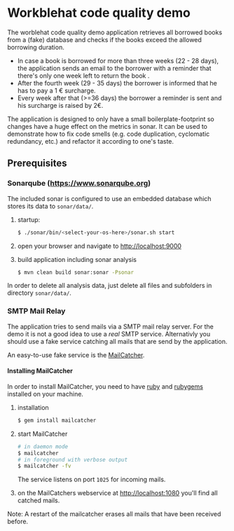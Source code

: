 # Workblehat code quality demo

The worblehat code quality demo application retrieves all borrowed books from
a (fake) database and checks if the books exceed the allowed borrowing duration.

- In case a book is borrowed for more than three weeks (22 - 28 days), the 
application sends an email to the borrower with a reminder that there's only one 
week left to return the book .
- After the fourth week (29 - 35 days) the borrower is informed that he has 
to pay a 1 € surcharge. 
- Every week after that (>=36 days) the borrower a reminder is sent and his 
surcharge is raised by 2€.

The application is designed to only have a small boilerplate-footprint so changes
have a huge effect on the metrics in sonar.
It can be used to demonstrate how to fix code smells (e.g. code duplication, 
cyclomatic redundancy, etc.) and refactor it according to one's taste.

## Prerequisites

### Sonarqube (https://www.sonarqube.org)

The included sonar is configured to use an embedded database which stores its 
data to `sonar/data/`.

1. startup:

    ```bash
    $ ./sonar/bin/<select-your-os-here>/sonar.sh start
    ```    
    
2. open your browser and navigate to [http://localhost:9000](http://localhost:9000)

3. build application including sonar analysis

    ```bash
    $ mvn clean build sonar:sonar -Psonar
    ```

In order to delete all analysis data, just delete all files and subfolders in 
 directory `sonar/data/`.


### SMTP Mail Relay

The application tries to send mails via a SMTP mail relay server. 
For the demo it is not a good idea to  use a _real_ SMTP service. 
Alternativly you should use a fake service catching all mails that are 
send by the application.

An easy-to-use fake service is the [MailCatcher](https://mailcatcher.me).

#### Installing MailCatcher

In order to install MailCatcher, you need to have 
[ruby](https://www.ruby-lang.org) and [rubygems](https://rubygems.org/) 
installed on your machine.

1. installation

    ```bash
    $ gem install mailcatcher
    ```
    
2. start MailCatcher

    ```bash
    # in daemon mode
    $ mailcatcher
    # in foreground with verbose output
    $ mailcatcher -fv
    ```
    
    The service listens on port `1025` for incoming mails.
  
3. on the MailCatchers webservice at [http://localhost:1080](http://localhost:1080)
you'll find all catched mails.
    
Note: A restart of the mailcatcher erases all mails that have been received before.
